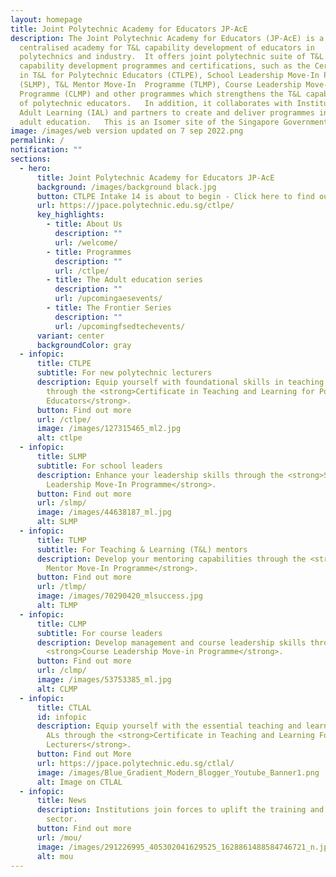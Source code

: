 ```yaml
---
layout: homepage
title: Joint Polytechnic Academy for Educators JP-AcE
description: The Joint Polytechnic Academy for Educators (JP-AcE) is a
  centralised academy for T&L capability development of educators in
  polytechnics and industry.  It offers joint polytechnic suite of T&L baseline
  capability development programmes and certifications, such as the Certificate
  in T&L for Polytechnic Educators (CTLPE), School Leadership Move-In Programme
  (SLMP), T&L Mentor Move-In  Programme (TLMP), Course Leadership Move-In
  Programme (CLMP) and other programmes which strengthens the T&L capabilities
  of polytechnic educators.   In addition, it collaborates with Institute of
  Adult Learning (IAL) and partners to create and deliver programmes in area of
  adult education.   This is an Isomer site of the Singapore Government.
image: /images/web version updated on 7 sep 2022.png
permalink: /
notification: ""
sections:
  - hero:
      title: Joint Polytechnic Academy for Educators JP-AcE
      background: /images/background black.jpg
      button: CTLPE Intake 14 is about to begin - Click here to find out more.
      url: https://jpace.polytechnic.edu.sg/ctlpe/
      key_highlights:
        - title: About Us
          description: ""
          url: /welcome/
        - title: Programmes
          description: ""
          url: /ctlpe/
        - title: The Adult education series
          description: ""
          url: /upcomingaesevents/
        - title: The Frontier Series
          description: ""
          url: /upcomingfsedtechevents/
      variant: center
      backgroundColor: gray
  - infopic:
      title: CTLPE
      subtitle: For new polytechnic lecturers
      description: Equip yourself with foundational skills in teaching and learning
        through the <strong>Certificate in Teaching and Learning for Polytechnic
        Educators</strong>.
      button: Find out more
      url: /ctlpe/
      image: /images/127315465_ml2.jpg
      alt: ctlpe
  - infopic:
      title: SLMP
      subtitle: For school leaders
      description: Enhance your leadership skills through the <strong>School
        Leadership Move-In Programme</strong>.
      button: Find out more
      url: /slmp/
      image: /images/44638187_ml.jpg
      alt: SLMP
  - infopic:
      title: TLMP
      subtitle: For Teaching & Learning (T&L) mentors
      description: Develop your mentoring capabilities through the <strong>T&L
        Mentor Move-In Programme</strong>.
      button: Find out more
      url: /tlmp/
      image: /images/70290420_mlsuccess.jpg
      alt: TLMP
  - infopic:
      title: CLMP
      subtitle: For course leaders
      description: Develop management and course leadership skills through the
        <strong>Course Leadership Move-in Programme</strong>.
      button: Find out more
      url: /clmp/
      image: /images/53753385_ml.jpg
      alt: CLMP
  - infopic:
      title: CTLAL
      id: infopic
      description: Equip yourself with the essential teaching and learning skills for
        ALs through the <strong>Certificate in Teaching and Learning For Adjunct
        Lecturers</strong>.
      button: Find out More
      url: https://jpace.polytechnic.edu.sg/ctlal/
      image: /images/Blue_Gradient_Modern_Blogger_Youtube_Banner1.png
      alt: Image on CTLAL
  - infopic:
      title: News
      description: Institutions join forces to uplift the training and adult education
        sector.
      button: Find out more
      url: /mou/
      image: /images/291226995_405302041629525_1628861488584746721_n.jpg
      alt: mou
---
```

